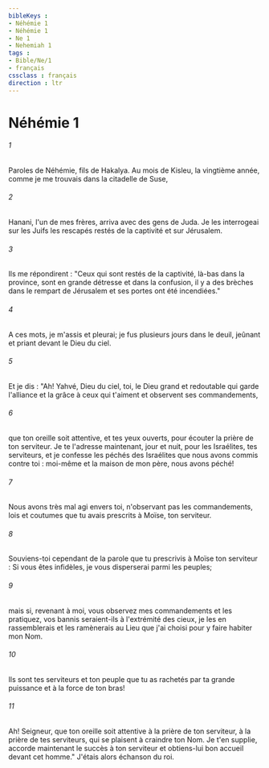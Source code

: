 ```yaml
---
bibleKeys : 
- Néhémie 1
- Néhémie 1
- Ne 1
- Nehemiah 1
tags : 
- Bible/Ne/1
- français
cssclass : français
direction : ltr
---
```


# Néhémie 1

###### 1
Paroles de Néhémie, fils de Hakalya. Au mois de Kisleu, la vingtième année, comme je me trouvais dans la citadelle de Suse,
###### 2
Hanani, l'un de mes frères, arriva avec des gens de Juda. Je les interrogeai sur les Juifs les rescapés restés de la captivité et sur Jérusalem.
###### 3
Ils me répondirent : "Ceux qui sont restés de la captivité, là-bas dans la province, sont en grande détresse et dans la confusion, il y a des brèches dans le rempart de Jérusalem et ses portes ont été incendiées."
###### 4
A ces mots, je m'assis et pleurai; je fus plusieurs jours dans le deuil, jeûnant et priant devant le Dieu du ciel.
###### 5
Et je dis : "Ah! Yahvé, Dieu du ciel, toi, le Dieu grand et redoutable qui garde l'alliance et la grâce à ceux qui t'aiment et observent ses commandements,
###### 6
que ton oreille soit attentive, et tes yeux ouverts, pour écouter la prière de ton serviteur. Je te l'adresse maintenant, jour et nuit, pour les Israélites, tes serviteurs, et je confesse les péchés des Israélites que nous avons commis contre toi : moi-même et la maison de mon père, nous avons péché!
###### 7
Nous avons très mal agi envers toi, n'observant pas les commandements, lois et coutumes que tu avais prescrits à Moïse, ton serviteur.
###### 8
Souviens-toi cependant de la parole que tu prescrivis à Moïse ton serviteur : Si vous êtes infidèles, je vous disperserai parmi les peuples;
###### 9
mais si, revenant à moi, vous observez mes commandements et les pratiquez, vos bannis seraient-ils à l'extrémité des cieux, je les en rassemblerais et les ramènerais au Lieu que j'ai choisi pour y faire habiter mon Nom.
###### 10
Ils sont tes serviteurs et ton peuple que tu as rachetés par ta grande puissance et à la force de ton bras!
###### 11
Ah! Seigneur, que ton oreille soit attentive à la prière de ton serviteur, à la prière de tes serviteurs, qui se plaisent à craindre ton Nom. Je t'en supplie, accorde maintenant le succès à ton serviteur et obtiens-lui bon accueil devant cet homme." J'étais alors échanson du roi.
